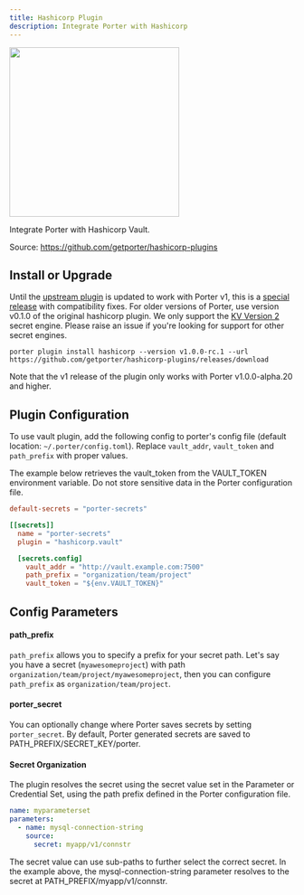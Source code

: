 ```yaml
---
title: Hashicorp Plugin
description: Integrate Porter with Hashicorp
---
```


<img src="/images/plugins/hashicorp.png" class="mixin-logo" style="width: 300px"/>

Integrate Porter with Hashicorp Vault.

Source: https://github.com/getporter/hashicorp-plugins

## Install or Upgrade

Until the [upstream plugin] is updated to work with Porter v1, this is a [special release] with compatibility fixes.
For older versions of Porter, use version v0.1.0 of the original hashicorp plugin.
We only support the [KV Version 2][kv-v2] secret engine. Please raise an issue if you're looking for support for other secret engines.

```
porter plugin install hashicorp --version v1.0.0-rc.1 --url https://github.com/getporter/hashicorp-plugins/releases/download
```

Note that the v1 release of the plugin only works with Porter v1.0.0-alpha.20 and higher.

[upstream plugin]: https://github.com/dev-drprasad/porter-hashicorp-plugins
[special release]: https://github.com/getporter/hashicorp-plugins/releases/tag/v0.1.0-porter.1
[kv-v2]: https://www.vaultproject.io/api-docs/secret/kv/kv-v2

## Plugin Configuration

To use vault plugin, add the following config to porter's config file (default location: `~/.porter/config.toml`). Replace `vault_addr`, `vault_token` and `path_prefix` with proper values.

The example below retrieves the vault_token from the VAULT_TOKEN environment variable.
Do not store sensitive data in the Porter configuration file.

```toml
default-secrets = "porter-secrets"

[[secrets]]
  name = "porter-secrets"
  plugin = "hashicorp.vault"

  [secrets.config]
    vault_addr = "http://vault.example.com:7500"
    path_prefix = "organization/team/project"
    vault_token = "${env.VAULT_TOKEN}"
```

## Config Parameters
#### path_prefix

`path_prefix` allows you to specify a prefix for your secret path.
Let's say you have a secret (`myawesomeproject`) with path `organization/team/project/myawesomeproject`, then you can configure `path_prefix` as `organization/team/project`.

#### porter_secret

You can optionally change where Porter saves secrets by setting `porter_secret`.
By default, Porter generated secrets are saved to PATH_PREFIX/SECRET_KEY/porter.

#### Secret Organization

The plugin resolves the secret using the secret value set in the Parameter or Credential Set, using the path prefix defined in the Porter configuration file.

```yaml
name: myparameterset
parameters:
  - name: mysql-connection-string
    source:
      secret: myapp/v1/connstr
```

The secret value can use sub-paths to further select the correct secret.
In the example above, the mysql-connection-string parameter resolves to the secret at PATH_PREFIX/myapp/v1/connstr.
